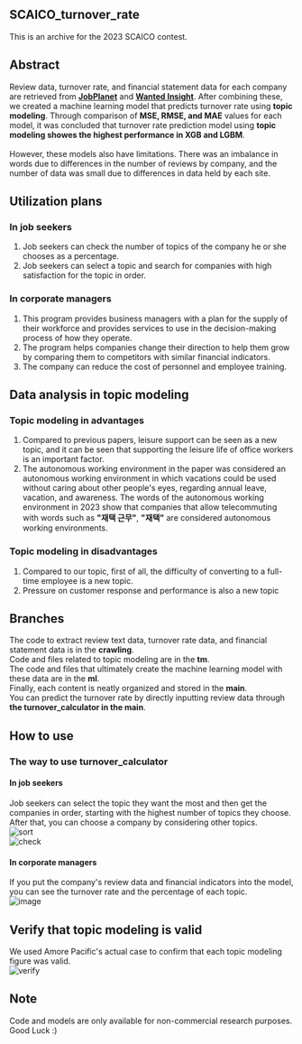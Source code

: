 ## SCAICO_turnover_rate
This is an archive for the 2023 SCAICO contest.

## Abstract
Review data, turnover rate, and financial statement data for each company are retrieved from **[JobPlanet](https://www.jobplanet.co.kr/job)** and **[Wanted Insight](https://insight.wanted.co.kr/)**. After combining these, we created a machine learning model that predicts turnover rate using **topic modeling**. Through comparison of **MSE, RMSE, and MAE** values ​​for each model, it was concluded that turnover rate prediction model using **topic modeling showes the highest performance in XGB and LGBM**.<br>
<br>
However, these models also have limitations. There was an imbalance in words due to differences in the number of reviews by company, and the number of data was small due to differences in data held by each site.
<br>

## Utilization plans 
### In job seekers
1. Job seekers can check the number of topics of the company he or she chooses as a percentage.<br>
2. Job seekers can select a topic and search for companies with high satisfaction for the topic in order.
### In corporate managers
1. This program provides business managers with a plan for the supply of their workforce and provides services to use in the decision-making process of how they operate. <br>
2. The program helps companies change their direction to help them grow by comparing them to competitors with similar financial indicators. <br>
3. The company can reduce the cost of personnel and employee training.<br>
## Data analysis in topic modeling
### Topic modeling in advantages
1. Compared to previous papers, leisure support can be seen as a new topic, and it can be seen that supporting the leisure life of office workers is an important factor.<br>
2. The autonomous working environment in the paper was considered an autonomous working environment in which vacations could be used without caring about other people's eyes, regarding annual leave, vacation, and awareness. The words of the autonomous working environment in 2023 show that companies that allow telecommuting with words such as **"재택 근무"**, **"재택"** are considered autonomous working environments.
### Topic modeling in disadvantages
1. Compared to our topic, first of all, the difficulty of converting to a full-time employee is a new topic.<br>
2. Pressure on customer response and performance is also a new topic <br>

## Branches
The code to extract review text data, turnover rate data, and financial statement data is in the **crawling**.<br>
Code and files related to topic modeling are in the **tm**.<br>
The code and files that ultimately create the machine learning model with these data are in the **ml**.<br>
Finally, each content is neatly organized and stored in the **main**.<br>
You can predict the turnover rate by directly inputting review data through **the turnover_calculator in the main**.<br>

## How to use
### The way to use turnover_calculator
#### In job seekers
Job seekers can select the topic they want the most and then get the companies in order, starting with the highest number of topics they choose. After that, you can choose a company by considering other topics.<br>
![sort](https://github.com/Sue-HyeongLee/SCAICO_turnover_rate/assets/142400569/2522d32a-4dcb-4b4a-907f-b3b578b4ee08)
<br>
![check](https://github.com/Sue-HyeongLee/SCAICO_turnover_rate/assets/142400569/0c4af67a-03ae-4ad6-8390-6f8eb54db01c)
#### In corporate managers
If you put the company's review data and financial indicators into the model, you can see the turnover rate and the percentage of each topic.
<br>
![image](https://github.com/Sue-HyeongLee/SCAICO_turnover_rate/assets/142400569/f9ed9f18-e0f9-4112-986f-2a20084e94b0)
## Verify that topic modeling is valid
We used Amore Pacific's actual case to confirm that each topic modeling figure was valid.
<br>
![verify](https://github.com/Sue-HyeongLee/SCAICO_turnover_rate/assets/142400569/97221a0f-c553-44c3-b8dc-2fe87046bfc0)

## Note
Code and models are only available for non-commercial research purposes.<br>
Good Luck :)

   

